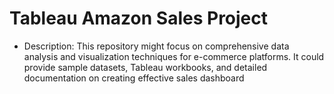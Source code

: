 # Tableau Amazon Sales Project
  - Description: This repository might focus on comprehensive data analysis and visualization techniques for e-commerce platforms. It could provide sample datasets, Tableau workbooks, and detailed documentation on creating effective sales dashboard

